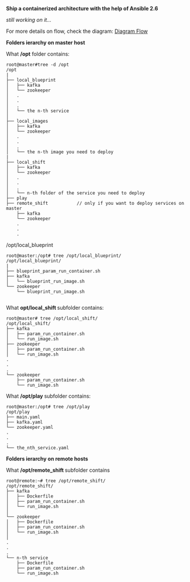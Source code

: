 <b> Ship a containerized architecture with the help of Ansible 2.6 </b>

<i> still working on it... </i>

For more details on flow, check the diagram: [Diagram Flow](https://github.com/LorenvXn/mu3/blob/master/flow.txt) 

<b> Folders ierarchy on master host </b>

What <b>/opt</b> folder contains:
```
root@master#tree -d /opt
/opt
|
├── local_blueprint
│   ├── kafka
│   └── zookeeper
│   .
│   .
│   .
│   └── the n-th service 
│
├── local_images
│   ├── kafka
│   └── zookeeper
│   .
│   .
│   .
│   └── the n-th image you need to deploy
|
├── local_shift
│   ├── kafka
│   └── zookeeper
│   .
│   .
│   .
│   └── n-th folder of the service you need to deploy
├── play
├── remote_shift           // only if you want to deploy services on master 
    ├── kafka
    └── zookeeper
    .
    .
    .
```

/opt/local_blueprint

```
root@master:/opt# tree /opt/local_blueprint/
/opt/local_blueprint/
|
├── blueprint_param_run_container.sh
├── kafka
│   └── blueprint_run_image.sh
└── zookeeper
    └── blueprint_run_image.sh


```

What <b> opt/local_shift </b> subfolder contains:

```
root@master# tree /opt/local_shift/
/opt/local_shift/
├── kafka
│   ├── param_run_container.sh
│   └── run_image.sh
├── zookeeper
│   ├── param_run_container.sh
│   └── run_image.sh
.
.
.
└── zookeeper
    ├── param_run_container.sh
    └── run_image.sh

```

What <b> /opt/play </b> subfolder contains:

```
root@master:/opt# tree /opt/play
/opt/play
├── main.yaml
├── kafka.yaml
└── zookeeper.yaml
.
.
.
└── the_nth_service.yaml

```

<b> Folders ierarchy on remote hosts </b>


What <b> /opt/remote_shift </b> subfolder contains
```
root@remote:~# tree /opt/remote_shift/
/opt/remote_shift/
├── kafka
│   ├── Dockerfile
│   ├── param_run_container.sh
│   └── run_image.sh
│ 
└── zookeeper
│   ├── Dockerfile
│   ├── param_run_container.sh
│   └── run_image.sh
│
.
.
.
└── n-th service
    ├── Dockerfile
    ├── param_run_container.sh
    └── run_image.sh

```





